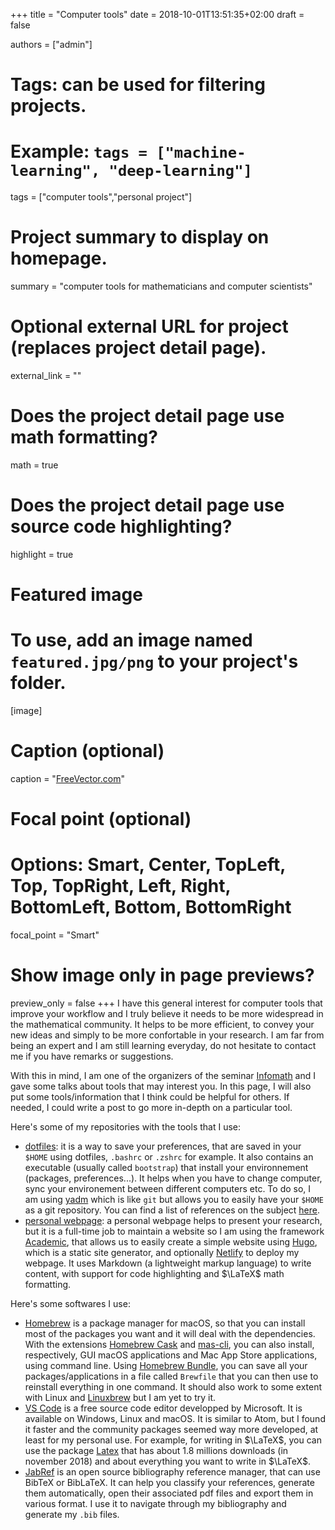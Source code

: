 +++
title = "Computer tools"
date = 2018-10-01T13:51:35+02:00
draft = false

authors = ["admin"]

# Tags: can be used for filtering projects.
# Example: `tags = ["machine-learning", "deep-learning"]`
tags = ["computer tools","personal project"]

# Project summary to display on homepage.
summary = "computer tools for mathematicians and computer scientists"

# Optional external URL for project (replaces project detail page).
external_link = ""

# Does the project detail page use math formatting?
math = true

# Does the project detail page use source code highlighting?
highlight = true

# Featured image
# To use, add an image named `featured.jpg/png` to your project's folder. 
[image]
  # Caption (optional)
  caption = "[FreeVector.com](https://www.freevector.com)"

  # Focal point (optional)
  # Options: Smart, Center, TopLeft, Top, TopRight, Left, Right, BottomLeft, Bottom, BottomRight
  focal_point = "Smart"

  # Show image only in page previews?
  preview_only = false
+++
I have this general interest for computer tools that improve your workflow and I truly believe it needs to be more widespread in the mathematical community. It helps to be more efficient, to convey your new ideas and simply to be more confortable in your research. I am far from being an expert and I am still learning everyday, do not hesitate to contact me if you have remarks or suggestions.

With this in mind, I am one of the organizers of the seminar [Infomath](https://ljll.math.upmc.fr/infomath) and I gave some talks about tools that may interest you. In this page, I will also put some tools/information that I think could be helpful for others. If needed, I could write a post to go more in-depth on a particular tool.

Here's some of my repositories with the tools that I use:

- [dotfiles](https://github.com/PierreMarchand20/dotfiles): it is a way to save your preferences, that are saved in your `$HOME` using dotfiles, `.bashrc` or `.zshrc` for example. It also contains an executable (usually called `bootstrap`) that install your environnement (packages, preferences...). It helps when you have to change computer, sync your environement between different computers etc. To do so, I am using [yadm](https://thelocehiliosan.github.io/yadm/) which is like `git` but allows you to easily have your `$HOME` as a git repository. You can find a list of references on the subject [here](https://dotfiles.github.io).
- [personal webpage](https://github.com/PierreMarchand20/personal_webpage): a personal webpage helps to present your research, but it is a full-time job to maintain a website so I am using the framework [Academic](https://sourcethemes.com/academic/), that allows us to easily create a simple website using [Hugo](https://gohugo.io), which is a static site generator, and optionally [Netlify](https://www.netlify.com) to deploy my webpage. It uses Markdown (a lightweight markup language) to write content, with support for code highlighting and $\LaTeX$ math formatting.

Here's some softwares I use:

- [Homebrew](https://brew.sh) is a package manager for macOS, so that you can install most of the packages you want and it will deal with the dependencies. With the extensions [Homebrew Cask](https://github.com/Homebrew/homebrew-cask) and [mas-cli](https://github.com/mas-cli/mas), you can also install, respectively, GUI macOS applications and Mac App Store applications, using command line. Using [Homebrew Bundle](https://github.com/Homebrew/homebrew-bundle), you can save all your packages/applications in a file called `Brewfile` that you can then use to reinstall everything in one command. It should also work to some extent with Linux and [Linuxbrew](http://linuxbrew.sh) but I am yet to try it.
- [VS Code](https://code.visualstudio.com) is a free source code editor developped by Microsoft. It is available on Windows, Linux and macOS. It is similar to Atom, but I found it faster and the community packages seemed way more developed, at least for my personal use. For example, for writing in $\LaTeX$, you can use the package [Latex](https://marketplace.visualstudio.com/items?itemName=James-Yu.latex-workshop) that has about 1.8 millions downloads (in november 2018) and about everything you want to write in $\LaTeX$.
- [JabRef](http://www.jabref.org) is an open source bibliography reference manager, that can use BibTeX or BibLaTeX. It can help you classify your references, generate them automatically, open their associated pdf files and export them in various format. I use it to navigate through my bibliography and generate my `.bib` files.